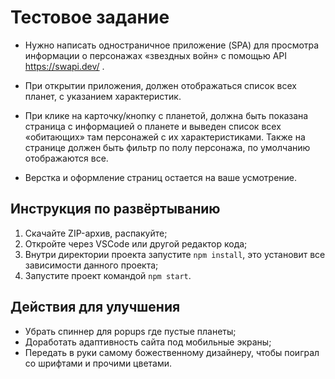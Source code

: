 # Тестовое задание 

* Нужно написать одностраничное приложение (SPA) для просмотра информации о персонажах «звездных войн» с помощью   API   https://swapi.dev/ .

* При открытии приложения, должен отображаться список всех планет, с указанием характеристик.

* При клике на карточку/кнопку с планетой, должна быть показана страница с информацией о планете и выведен список всех «обитающих» там персонажей с их характеристиками. Также на странице должен быть фильтр по полу персонажа, по умолчанию отображаются все.

* Верстка и оформление страниц остается на ваше усмотрение.

## Инструкция по развёртыванию
 1. Скачайте ZIP-архив, распакуйте;
 2. Откройте через VSCode или другой редактор кода;
 3. Внутри директории проекта запустите `npm install`, это установит все зависимости данного проекта;
 4. Запустите проект командой `npm start`.

## **Действия для улучшения**
* Убрать спиннер для popups где пустые планеты;
* Доработать адаптивность сайта под мобильные экраны;
* Передать в руки самому божественному дизайнеру, чтобы поиграл со шрифтами и прочими цветами. 



